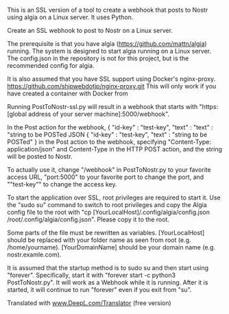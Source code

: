 This is an SSL version of a tool to create a webhook that posts to Nostr using algia on a Linux server. It uses Python.

Create an SSL webhook to post to Nostr on a Linux server.

The prerequisite is that you have algia (https://github.com/mattn/algia) running. The system is designed to start algia running on a Linux server. The config.json in the repository is not for this project, but is the recommended config for algia.

It is also assumed that you have SSL support using Docker's nginx-proxy.
https://github.com/shipwebdotjp/nginx-proxy.git
This will only work if you have created a container with Docker from

Running PostToNostr-ssl.py will result in a webhook that starts with "https:[global address of your server machine]:5000/webhook".

In the Post action for the webhook, { "id-key" : "test-key", "text" : "text" : "string to be POSTed JSON { "id-key" : "test-key", "text" : "string to be POSTed" } in the Post action to the webhook, specifying "Content-Type: application/json" and Content-Type in the HTTP POST action, and the string will be posted to Nostr.

To actually use it, change "/webhook" in PostToNostr.py to your favorite access URL, "port:5000" to your favorite port to change the port, and ""test-key"" to change the access key.

To start the application over SSL, root privileges are required to start it.
Use the "sudo su" command to switch to root privileges and copy the Algia config file to the root with "cp [YourLocalHost]/.config/algia/config.json /root/.config/algia/config.json". Please copy it to the root.

Some parts of the file must be rewritten as variables.
[YourLocalHost] should be replaced with your folder name as seen from root (e.g. /home/yourname).
[YourDomainName] should be your domain name (e.g. nostr.examle.com).


It is assumed that the startup method is to sudo su and then start using "forever". Specifically, start it with "forever start -c python3 PostToNostr.py". It will work as a Webhook while it is running.
After it is started, it will continue to run "forever" even if you exit from "su".

Translated with www.DeepL.com/Translator (free version)
